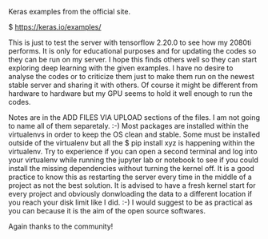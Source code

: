 Keras examples from the official site.

$  https://keras.io/examples/


This is just to test the server with tensorflow 2.20.0 to see how my 2080ti performs. It is only for educational purposes and for updating the codes so they can be run on my server. I hope this finds others well so they can start exploring deep learning with the given examples. I have no desire to analyse the codes or to criticize them just to make them run on the newest stable server and sharing it with others. Of course it might be different from hardware to hardware but my GPU seems to hold it well enough to run the codes. 

Notes are in the ADD FILES VIA UPLOAD sections of the files. I am not going to name all of them separetaly. :-) Most packages are installed within the virtualenvs in order to keep the OS clean and stable. Some must be installed outside of the virtualenv but all the $  pip install xyz is happening within the virtualenv. Try to experience if you can open a second terminal and log into your virtualenv while running the jupyter lab or notebook to see if you could install the missing dependencies without turning the kernel off. It is a good practice to know this as restarting the server every time in the middle of a project as not the best solution. It is advised to have a fresh kernel start for every project and obviously donwloading the data to a different location if you reach your disk limit like I did. :-) I would suggest to be as practical as you can because it is the aim of the open source softwares. 

Again thanks to the community! 
